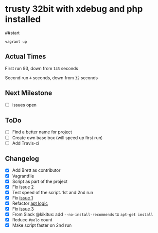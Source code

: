 # trusty 32bit with xdebug and php installed

##start

`vagrant up`

## Actual Times

First run 93, down from `143` seconds

Second run `4` seconds, down from `32` seconds

## Next Milestone

- [ ] issues open

## ToDo

- [ ] Find a better name for project
- [ ] Create own base box (will speed up first run)
- [ ] Add Travis-ci

## Changelog

- [x] Add Brett as contributor
- [x] Vagrantfile
- [x] Script as part of the project
- [x] Fix [issue 2](https://github.com/kikitux/yolo-php/issues/2)
- [x] Test speed of the script. 1st and 2nd run
- [x] Fix [issue 1](https://github.com/kikitux/yolo-php/issues/1)
- [x] Refactor [apt logic](https://github.com/kikitux/yolo-php/commit/10a6e043eb468ba0cb5a81a835112f35ad5c77a5)
- [x] Fix [issue 3](https://github.com/kikitux/yolo-php/issues/3)
- [x] From Slack @kikitux: add `--no-install-recommends` to `apt-get install` 
- [x] Reduce `#yolo` count
- [x] Make script faster on 2nd run
